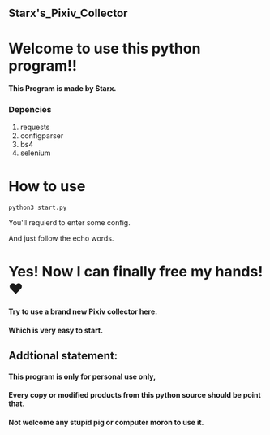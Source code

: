 ## Starx's_Pixiv_Collector
# Welcome to use this python program!!
#### This Program is made by Starx.
### Depencies
  1. requests
  2. configparser
  3. bs4
  4. selenium
# How to use 
  ```
  python3 start.py
  ```
You'll requierd to enter some config.

And just follow the echo words.

# Yes! Now I can finally free my hands!❤
#### Try to use a brand new Pixiv collector here.
#### Which is very easy to start.
## Addtional statement:
#### This program is only for personal use only,
#### Every copy or modified products from this python source should be point that.
#### Not welcome any stupid pig or computer moron to use it.

